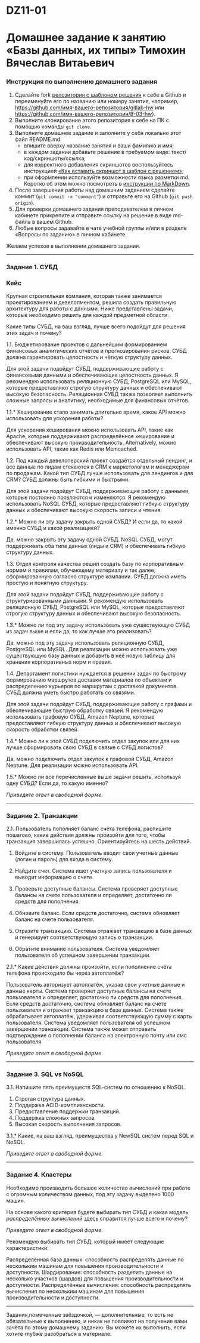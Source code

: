 # DZ11-01
# Домашнее задание к занятию «Базы данных, их типы» Тимохин Вячеслав Витаьевич

### Инструкция по выполнению домашнего задания

1. Сделайте fork [репозитория c шаблоном решения](https://github.com/netology-code/sys-pattern-homework) к себе в Github и переименуйте его по названию или номеру занятия, например, https://github.com/имя-вашего-репозитория/gitlab-hw или https://github.com/имя-вашего-репозитория/8-03-hw).
2. Выполните клонирование этого репозитория к себе на ПК с помощью команды `git clone`.
3. Выполните домашнее задание и заполните у себя локально этот файл README.md:
   - впишите вверху название занятия и ваши фамилию и имя;
   - в каждом задании добавьте решение в требуемом виде: текст/код/скриншоты/ссылка;
   - для корректного добавления скриншотов воспользуйтесь инструкцией [«Как вставить скриншот в шаблон с решением»](https://github.com/netology-code/sys-pattern-homework/blob/main/screen-instruction.md);
   - при оформлении используйте возможности языка разметки md. Коротко об этом можно посмотреть в [инструкции по MarkDown](https://github.com/netology-code/sys-pattern-homework/blob/main/md-instruction.md).
4. После завершения работы над домашним заданием сделайте коммит (`git commit -m "comment"`) и отправьте его на Github (`git push origin`).
5. Для проверки домашнего задания преподавателем в личном кабинете прикрепите и отправьте ссылку на решение в виде md-файла в вашем Github.
6. Любые вопросы задавайте в чате учебной группы и/или в разделе «Вопросы по заданию» в личном кабинете.

Желаем успехов в выполнении домашнего задания.

---

### Задание 1. СУБД

### Кейс
Крупная строительная компания, которая также занимается проектированием и девелопментом, решила создать 
правильную архитектуру для работы с данными. Ниже представлены задачи, которые необходимо решить для
каждой предметной области. 

Какие типы СУБД, на ваш взгляд, лучше всего подойдут для решения этих задач и почему? 
 
1.1. Бюджетирование проектов с дальнейшим формированием финансовых аналитических отчётов и прогнозирования рисков.
СУБД должна гарантировать целостность и чёткую структуру данных.

Для этой задачи подойдут СУБД, поддерживающие работу с финансовыми данными и обеспечивающие целостность данных. Я рекомендую использовать реляционную СУБД, PostgreSQL или MySQL, которые предоставляют строгую структуру данных и обеспечивают высокую безопасность. Реляционная СУБД также позволяет выполнить сложные запросы и аналитику, необходимые для финансовых отчётов.

1.1.* Хеширование стало занимать длительно время, какое API можно использовать для ускорения работы? 


Для ускорения хеширования можно использовать API, такие как Apache, которые поддерживают распределённое хеширование и обеспечивают высокую производительность. Alternatively, можно использовать API, такие как Redis или Memcached.


1.2. Под каждый девелоперский проект создаётся отдельный лендинг, и все данные по лидам стекаются в CRM к 
маркетологам и менеджерам по продажам. Какой тип СУБД лучше использовать для лендингов и для CRM? 
СУБД должны быть гибкими и быстрыми.

Для этой задачи подойдут СУБД, поддерживающие работу с данными, которые постоянно появляются и изменяются. Я рекомендую использовать NoSQL СУБД, которые предоставляют гибкую структуру данных и обеспечивают высокую скорость записи и чтения.

1.2.* Можно ли эту задачу закрыть одной СУБД? И если да, то какой именно СУБД и какой реализацией?

Да, можно закрыть эту задачу одной СУБД. NoSQL СУБД, могут поддерживать оба типа данных (лиды и CRM) и обеспечивать гибкую структуру данных.


1.3. Отдел контроля качества решил создать базу по корпоративным нормам и правилам, обучающему материалу 
и так далее, сформированную согласно структуре компании. СУБД должна иметь простую и понятную структуру.

Для этой задачи подойдут СУБД, поддерживающие работу с структурированными данными. Я рекомендую использовать реляционную СУБД, PostgreSQL или MySQL, которые предоставляют строгую структуру данных и обеспечивают высокую безопасность.


1.3.* Можно ли под эту задачу использовать уже существующую СУБД из задач выше и если да, то как лучше это 
реализовать?

Да, можно под эту задачу использовать реляционную СУБД, PostgreSQL или MySQL. Для реализации можно использовать уже существующую базу данных и добавить в неё новую таблицу для хранения корпоративных норм и правил.


1.4. Департамент логистики нуждается в решении задач по быстрому формированию маршрутов доставки материалов 
по объектам и распределению курьеров по маршрутам с доставкой документов. СУБД должна уметь быстро работать
со связями.

Для этой задачи подойдут СУБД, поддерживающие работу с графами и обеспечивающие быструю обработку связей. Я рекомендую использовать графовую СУБД, Amazon Neptune, которые предоставляют гибкую структуру данных и обеспечивают высокую скорость обработки связей.


1.4.* Можно ли к этой СУБД подключить отдел закупок или для них лучше сформировать свою СУБД в связке с СУБД 
логистов?

Да, можно подключить отдел закупок к графовой СУБД, Amazon Neptune. Для реализации можно использовать API. 


1.5.* Можно ли все перечисленные выше задачи решить, используя одну СУБД? Если да, то какую именно?



*Приведите ответ в свободной форме.*

---

### Задание 2. Транзакции

2.1. Пользователь пополняет баланс счёта телефона, распишите пошагово, какие действия должны произойти для того, чтобы 
транзакция завершилась успешно. Ориентируйтесь на шесть действий.

1. Войдите в систему. Пользователь вводит свои учетные данные (логин и пароль) для входа в систему.

2. Найдите счет. Система ищет учетную запись пользователя и выводит информацию о счете.

3. Проверьте доступные балансы. Система проверяет доступные балансы на счете пользователя и определяет, достаточно ли средств для пополнения.

4. Обновите баланс. Если средств достаточно, система обновляет баланс на счете пользователя.

5. Отразите транзакцию. Система отражает транзакцию в базе данных и генерирует соответствующую запись о транзакции.

6. Обратите внимание пользователя. Система уведомляет пользователя об успешном завершении транзакции.


2.1.* Какие действия должны произойти, если пополнение счёта телефона происходило бы через автоплатёж?

Пользователь авторизует автоплатёж, указав свои учетные данные и данные карты.
Система проверяет доступные балансы на счете пользователя и определяет, достаточно ли средств для пополнения.
Если средств достаточно, система обновляет баланс на счете пользователя и отражает транзакцию в базе данных.
Система также обрабатывает автоплатёж, удерживая соответствующую сумму с карты пользователя.
Система уведомляет пользователя об успешном завершении транзакции.
Система также может отправить подтверждение о пополнении баланса на электронную почту или смс пользователя.


*Приведите ответ в свободной форме.*

---

### Задание 3. SQL vs NoSQL

3.1. Напишите пять преимуществ SQL-систем по отношению к NoSQL. 

1. Строгая структура данных.
2. Поддержка ACID-комплиансности.
3. Предоставление поддержки транзакций.
4. Поддержка сложных запросов.
5. Высокая скорость выполнения запросов.



3.1.* Какие, на ваш взгляд, преимущества у NewSQL систем перед SQL и NoSQL.

*Приведите ответ в свободной форме.*

---

### Задание 4. Кластеры

Необходимо производить большое количество вычислений при работе с огромным количеством данных, под эту задачу 
выделено 1000 машин. 

На основе какого критерия будете выбирать тип СУБД и какая модель *распределённых вычислений* 
здесь справится лучше всего и почему?

*Приведите ответ в свободной форме.*


Рекомендую выбирать тип СУБД, который имеет следующие характеристики:

Распределённая база данных: способность распределять данные по нескольким машинам для повышения производительности и доступности.
Шардирование: способность разделить данные на несколько участков (шардов) для повышения производительности и доступности.
Распределённые вычисления: способность распределять вычисления по нескольким машинам для повышения производительности и доступности.

---

Задания,помеченные звёздочкой, — дополнительные, то есть не обязательные к выполнению, и никак не повлияют на получение вами зачёта по этому домашнему заданию. Вы можете их выполнить, если хотите глубже разобраться в материале.
